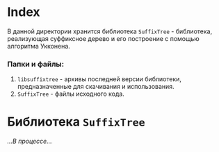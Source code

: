 # Index
В данной директории хранится библиотека `SuffixTree` - библиотека, реализующая суффиксное дерево и его построение с помощью алгоритма Укконена.
### Папки и файлы:
1. `libsuffixtree` - архивы последней версии библиотеки, предназначенные для скачивания и использования.
2. `SuffixTree` - файлы исходного кода.

# Библиотека `SuffixTree`
*...В процессе...*
